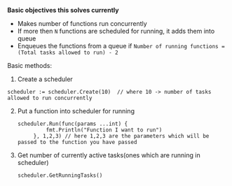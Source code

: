 **Basic objectives this solves currently**
- Makes number of functions run concurrently
- If more then `N` functions are scheduled for running, it adds them into queue
- Enqueues the functions from a queue if `Number of running functions = (Total tasks allowed to run) - 2`

Basic methods:

1. Create a scheduler
  ```
  scheduler := scheduler.Create(10)  // where 10 -> number of tasks allowed to run concurrently
  ```

2. Put a function into scheduler for running
   ```
   scheduler.Run(func(params ...int) {
			fmt.Println("Function I want to run")
		}, 1,2,3) // here 1,2,3 are the parameters which will be passed to the function you have passed
   ```
   
3. Get number of currently active tasks(ones which are running in scheduler)

   ```
   scheduler.GetRunningTasks()
   ```
